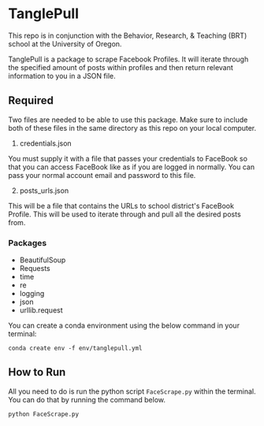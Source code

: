 # TanglePull

This repo is in conjunction with the Behavior, Research, & Teaching (BRT) school at the University of Oregon. 

TanglePull is a package to scrape Facebook Profiles. It will iterate through the specified amount of posts within profiles and then return relevant information to you in a JSON file.

## Required

Two files are needed to be able to use this package. Make sure to include both of these files in the same directory as this repo on your local computer. 

1. credentials.json

 You must supply it with a file that passes your credentials to FaceBook so that you can access FaceBook like as if you are logged in normally. You can pass your normal account email and password to this file. 


2. posts_urls.json

This will be a file that contains the URLs to school district's FaceBook Profile. This will be used to iterate through and pull all the desired posts from.


### Packages
- BeautifulSoup
- Requests
- time
- re
- logging
- json
- urllib.request

You can create a conda environment using the below command in your terminal:

```
conda create env -f env/tanglepull.yml
```

## How to Run

All you need to do is run the python script `FaceScrape.py` within the terminal. You can do that by running the command below.

```
python FaceScrape.py
```

